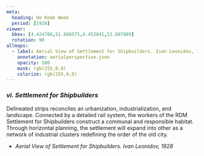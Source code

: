 ```yaml
---
meta:
  heading: De Rode Week
  period: [1928]
viewer:
  bbox: [4.424788,51.880575,4.452841,51.897889]
  rotation: 90
allmaps:
  - label: Aerial View of Settlement for Shipbuilders. Ivan Leonidov, 1928
    annotation: aerialperspective.json
    opacity: 100
    mask: rgb(255,0,0)
    colorize: rgb(255,0,0)
---
```


### _vi.    Settlement for Shipbuilders_

Delineated strips reconciles an urbanization, industrialization, and landscape. Connected by a detailed rail system, the workers of the RDM Settlement for Shipbuilders construct a communal and responsible habitat. Through horizontal planning, the settlement will expand into other as a network of industrial clusters redefining the order of the old city.

- _Aerial View of Settlement for Shipbuilders. Ivan Leonidov, 1928_



